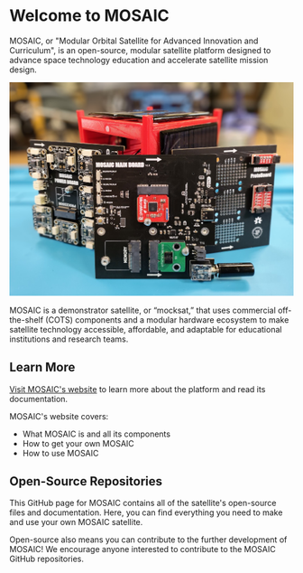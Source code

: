 # Welcome to MOSAIC

MOSAIC, or "Modular Orbital Satellite for Advanced Innovation and Curriculum", is an open-source, modular satellite platform designed to advance space technology education and accelerate satellite mission design.

![Fully assembled MOSAIC](assets/mosaic_all_boards.jpg)

MOSAIC is a demonstrator satellite, or “mocksat,” that uses commercial off-the-shelf (COTS) components and a modular hardware ecosystem to make satellite technology accessible, affordable, and adaptable for educational institutions and research teams.

## Learn More

[Visit MOSAIC's website](https://www.mosaicsat.org/) to learn more about the platform and read its documentation. 

MOSAIC's website covers:
- What MOSAIC is and all its components
- How to get your own MOSAIC
- How to use MOSAIC

## Open-Source Repositories

This GitHub page for MOSAIC contains all of the satellite's open-source files and documentation. Here, you can find everything you need to make and use your own MOSAIC satellite. 

Open-source also means you can contribute to the further development of MOSAIC! We encourage anyone interested to contribute to the MOSAIC GitHub repositories. 